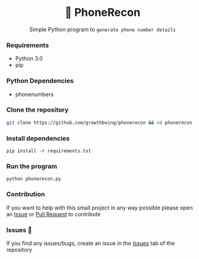 <div align="center">

# :iphone: PhoneRecon
Simple Python program to ```generate phone number details```

</div>


### Requirements
- Python 3.0
- pip

### Python Dependencies
- phonenumbers

### Clone the repository
```sh
git clone https://github.com/growthbeing/phonerecon && cd phonerecon
```

### Install dependencies
```
pip install -r requirements.txt
```

### Run the program
```
python phonerecon.py
```

### Contribution
If you want to help with this small project in any way possible please open an [Issue](https://github.com/growthbeing/phonerecon/issues) or [Pull Request](https://github.com/growthbeing/phonerecon/pulls) to contribute

### Issues :bug:
If you find any issues/bugs, create an issue in the [Issues](https://github.com/growthbeing/phonerecon/issues/) tab of the repository

